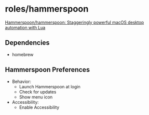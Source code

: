 # roles/hammerspoon
[Hammerspoon/hammerspoon: Staggeringly powerful macOS desktop automation with Lua](https://github.com/Hammerspoon/hammerspoon)



## Dependencies
- homebrew



## Hammerspoon Preferences
- Behavior:
  - Launch Hammerspoon at login
  - Check for updates
  - Show menu icon
- Accessibility:
  - Enable Accessibility

